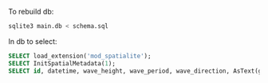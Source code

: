 To rebuild db: 
```bash
sqlite3 main.db < schema.sql
```

In db to select: 
```sql
SELECT load_extension('mod_spatialite');
SELECT InitSpatialMetadata(1);
SELECT id, datetime, wave_height, wave_period, wave_direction, AsText(geom) AS geom_text FROM wave_forecast;
```


